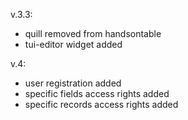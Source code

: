 v.3.3:
- quill removed from handsontable
- tui-editor widget added

v.4:
- user registration added
- specific fields access rights added
- specific records access rights added 
